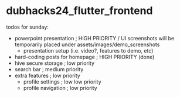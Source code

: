 # dubhacks24_flutter_frontend

todos for sunday:
- powerpoint presentation ; HIGH PRIORITY / UI screenshots will be temporarily placed under assets/images/demo_screenshots
    - presentation setup (i.e. video?, features to demo, etc)
- hard-coding posts for homepage ; HIGH PRIORITY (done)
- hive secure storage ; low priority
- search bar ; medium priority
- extra features ; low priority
    - profile settings ; low low priority
    - profile navigation ; low priority
